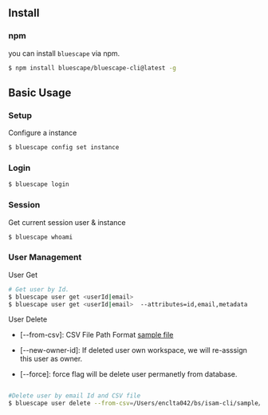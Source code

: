 ## Install

### npm
you can install `bluescape` via npm.

```sh
$ npm install bluescape/bluescape-cli@latest -g
```


## Basic Usage

### Setup

Configure a instance

```sh
$ bluescape config set instance
```

### Login

```sh
$ bluescape login
```

### Session
Get current session user & instance 
```sh
$ bluescape whoami
```


### User Management

User Get
```sh
# Get user by Id.
$ bluescape user get <userId|email> 
$ bluescape user get <userId|email>  --attributes=id,email,metadata
```

User Delete
- [--from-csv]: CSV File Path Format  [sample file](https://github.com/Bluescape/bluescape-cli/blob/main/sample/user_delete.csv)

- [--new-owner-id]: If deleted user own workspace, we will re-asssign this user as owner.

- [--force]: force flag will be delete user permanetly from database.


```sh

#Delete user by email Id and CSV file
$ bluescape user delete --from-csv=/Users/enclta042/bs/isam-cli/sample/user_delete.csv --new-owner-id=zANz6n3RKfNXO01a36EY --force
```

